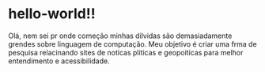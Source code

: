 # hello-world!!
Olá, nem sei pr onde começão minhas dilvidas são demasiadamente grendes sobre linguagem de computação. Meu objetivo é criar uma frma de pesquisa relacinando sites de notícas pliticas e geopoiticas para melhor entendimento e acessibilidade.
